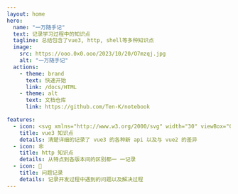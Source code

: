 ```yaml
---
layout: home
hero:
  name: "一万随手记"
  text: 记录学习过程中的知识点
  tagline: 总结包含了vue3, http, shell等多种知识点
  image:
    src: https://ooo.0x0.ooo/2023/10/20/O7mzqj.jpg
    alt: "一万随手记"
  actions:
    - theme: brand
      text: 快速开始
      link: /docs/HTML
    - theme: alt
      text: 文档仓库
      link: https://github.com/Ten-K/notebook

features:
  - icon: <svg xmlns="http://www.w3.org/2000/svg" width="30" viewBox="0 0 256 220.8"><path fill="#41B883" d="M204.8 0H256L128 220.8 0 0h97.92L128 51.2 157.44 0h47.36Z"/><path fill="#41B883" d="m0 0 128 220.8L256 0h-51.2L128 132.48 50.56 0H0Z"/><path fill="#35495E" d="M50.56 0 128 133.12 204.8 0h-47.36L128 51.2 97.92 0H50.56Z"/></svg>
    title: vue3 知识点
    details: 清楚详细的记录了 vue3 的各种新 api 以及与 vue2 的差异
  - icon: 🕸️
    title: http 知识点
    details: 从特点到各版本间的区别都一 一记录
  - icon: 🚧
    title: 问题记录
    details: 记录开发过程中遇到的问题以及解决过程
---
```


<Home />

<script setup>
/**
 * 这里路径 @theme 可以直接指向 .vitepress/theme 目录
 */
// import Home from '@theme/Home.vue'
</script>
